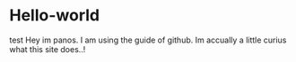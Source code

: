 # Hello-world
test
Hey im panos. I am using the guide of github. Im accually a little curius what this site does..!
